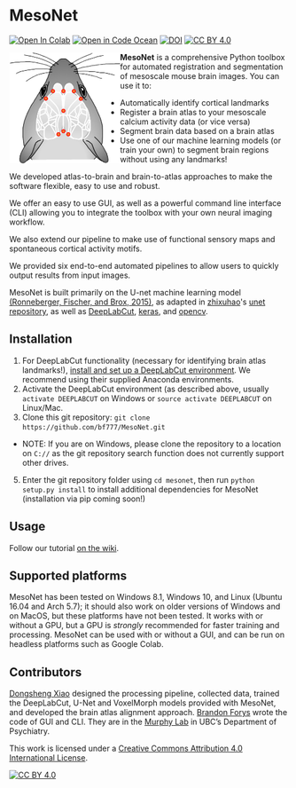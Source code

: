 # MesoNet

[![Open In Colab](https://colab.research.google.com/assets/colab-badge.svg)](https://colab.research.google.com/github/bf777/MesoNet/blob/master/mesonet_demo_colab.ipynb) [![Open in Code Ocean](https://codeocean.com/codeocean-assets/badge/open-in-code-ocean.svg)](https://codeocean.com/capsule/1919930/tree) [![DOI](https://zenodo.org/badge/197092510.svg)](https://zenodo.org/badge/latestdoi/197092510) [![CC BY 4.0][cc-by-shield]][cc-by]

<img src="https://github.com/bf777/MesoNet/blob/master/img/logo.png" width="200" height="200" align="left">

**MesoNet** is a comprehensive Python toolbox for automated registration and segmentation of mesoscale mouse brain images.
You can use it to:
- Automatically identify cortical landmarks
- Register a brain atlas to your mesoscale calcium activity data (or vice versa)
- Segment brain data based on a brain atlas
- Use one of our machine learning  models (or train your own) to segment brain regions without using any landmarks!

We developed atlas-to-brain and brain-to-atlas approaches to make the software flexible, easy to use and robust.

We offer an easy to use GUI, as well as a powerful command line interface (CLI) allowing you to integrate the toolbox with your own neural imaging workflow.

We also extend our pipeline to make use of functional sensory maps and spontaneous cortical activity motifs.

We provided six end-to-end automated pipelines to allow users to quickly output results from input images.

MesoNet is built primarily on the U-net machine learning model
[(Ronneberger, Fischer, and Brox, 2015)](http://dx.doi.org/10.1007/978-3-319-24574-4_28),
as adapted in [zhixuhao](https://github.com/zhixuhao)'s [unet repository](https://github.com/zhixuhao/unet), as well as
[DeepLabCut](https://github.com/AlexEMG/DeepLabCut), [keras](https://github.com/keras-team/keras), and
[opencv](https://github.com/opencv/opencv).

## Installation
1. For DeepLabCut functionality (necessary for identifying brain atlas landmarks!),
[install and set up a DeepLabCut environment](https://github.com/AlexEMG/DeepLabCut/blob/master/docs/installation.md).
We recommend using their supplied Anaconda environments.
2. Activate the DeepLabCut environment (as described above, usually `activate DEEPLABCUT` on Windows or 
`source activate DEEPLABCUT` on Linux/Mac. 
3. Clone this git repository: `git clone https://github.com/bf777/MesoNet.git`
* NOTE: If you are on Windows, please clone the repository to a location on `C://` as the git repository search function does not currently support other drives.
5. Enter the git repository folder using `cd mesonet`, then run `python setup.py install` to install additional
dependencies for MesoNet (installation via pip coming soon!)

## Usage
Follow our tutorial [on the wiki](https://github.com/bf777/MesoNet/wiki/Quick-Start-Guide).

## Supported platforms
MesoNet has been tested on Windows 8.1, Windows 10, and Linux (Ubuntu 16.04 and Arch 5.7); it should also work on older versions of Windows and on MacOS, but these platforms have not been tested. It works with or without a GPU, but a GPU is _strongly_ recommended for faster training and processing. MesoNet can be used with or without a GUI, and can be run on headless platforms such as Google Colab.

## Contributors
[Dongsheng Xiao](https://github.com/DongshengXiao) designed the processing pipeline, collected data, trained the DeepLabCut, U-Net and VoxelMorph models provided with MesoNet, and developed the brain atlas alignment approach. [Brandon Forys](https://github.com/bf777) wrote the code of GUI and CLI. They are in the [Murphy Lab](https://murphylab.med.ubc.ca/) in UBC’s Department of Psychiatry.

This work is licensed under a
[Creative Commons Attribution 4.0 International License][cc-by].

[![CC BY 4.0][cc-by-image]][cc-by]

[cc-by]: http://creativecommons.org/licenses/by/4.0/
[cc-by-image]: https://i.creativecommons.org/l/by/4.0/88x31.png
[cc-by-shield]: https://img.shields.io/badge/License-CC%20BY%204.0-lightgrey.svg
